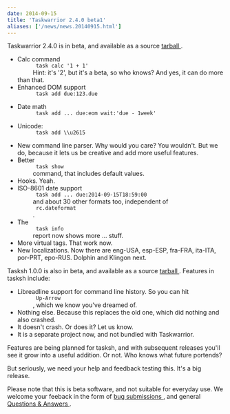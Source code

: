 ```yaml
---
date: 2014-09-15
title: 'Taskwarrior 2.4.0 beta1'
aliases: ['/news/news.20140915.html']
---
```

<div class="col-md-8 main">
 <div class="row">
  <p>
   Taskwarrior 2.4.0 is in beta, and available as a source
   <a href="/download/task-latest.tar.gz">
    tarball
   </a>
   .
   <ul>
    <li>
     Calc command
     <code>
      task calc '1 + 1'
     </code>
     Hint: it's '2', but
                it's a beta, so who knows? And yes, it can do more than that.
    </li>
    <li>
     Enhanced DOM support
     <code>
      task add due:123.due
     </code>
    </li>
    <li>
     Date math
     <code>
      task add ... due:eom wait:'due - 1week'
     </code>
    </li>
    <li>
     Unicode:
     <code>
      task add \\u2615
     </code>
    </li>
    <li>
     New command line parser. Why would you care? You wouldn't. But
                we do, because it lets us be creative and add more useful features.
    </li>
    <li>
     Better
     <code>
      task show
     </code>
     command, that includes default values.
    </li>
    <li>
     Hooks. Yeah.
    </li>
    <li>
     ISO-8601 date support
     <code>
      task add ... due:2014-09-15T18:59:00
     </code>
     and about 30 other formats too, independent of
     <code>
      rc.dateformat
     </code>
     .
    </li>
    <li>
     The
     <code>
      task info
     </code>
     report now shows more ... stuff.
    </li>
    <li>
     More virtual tags.  That work now.
    </li>
    <li>
     New localizations.  Now there are eng-USA, esp-ESP, fra-FRA,
                ita-ITA, por-PRT, epo-RUS.  Dolphin and Klingon next.
    </li>
   </ul>
  </p>
  <p>
   Tasksh 1.0.0 is also in beta, and available as a source
   <a href="/download/tasksh-latest.tar.gz">
    tarball
   </a>
   .
            Features in tasksh include:
   <ul>
    <li>
     Libreadline support for command line history.  So you can hit
     <code>
      Up-Arrow
     </code>
     , which we know you've dreamed of.
    </li>
    <li>
     Nothing else. Because this replaces the old one, which did nothing and also crashed.
    </li>
    <li>
     It doesn't crash.  Or does it?  Let us know.
    </li>
    <li>
     It is a separate project now, and not bundled with Taskwarrior.
    </li>
   </ul>
   Features are being planned for tasksh, and with subsequent releases
            you'll see it grow into a useful addition. Or not. Who knows what
            future portends?
  </p>
  <p>
   But seriously, we need your help and feedback testing this.  It's a
            big release.
  </p>
  <p>
   Please note that this is beta software, and not suitable for
            everyday use.  We welcome your feeback in the form of
   <a href="https://bug.tasktools.org">
    bug submissions
   </a>
   ,
            and general
   <a href="https://answers.tasktools.org">
    Questions &amp; Answers
   </a>
   .
  </p>
 </div>
</div>

